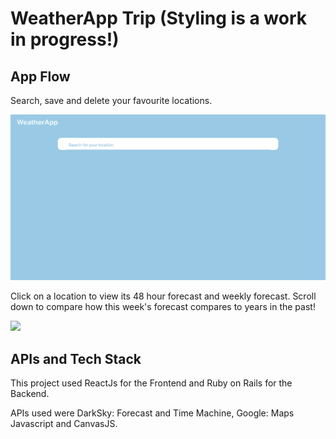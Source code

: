 # WeatherApp Trip (Styling is a work in progress!)

## App Flow
Search, save and delete your favourite locations.

![](weather1.gif)

Click on a location to view its 48 hour forecast and weekly forecast. 
Scroll down to compare how this week's forecast compares to years in the past!

![](weather2.gif)

## APIs and Tech Stack
This project used ReactJs for the Frontend and Ruby on Rails for the Backend.

APIs used were DarkSky: Forecast and Time Machine, Google: Maps Javascript and CanvasJS.
